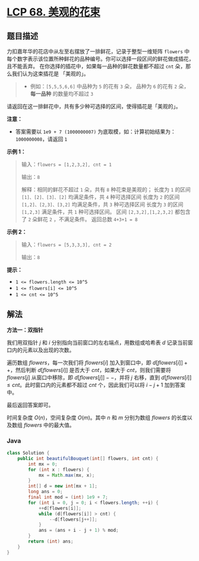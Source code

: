 # [LCP 68. 美观的花束](https://leetcode.cn/problems/1GxJYY)

## 题目描述

<!-- 这里写题目描述 -->

力扣嘉年华的花店中从左至右摆放了一排鲜花，记录于整型一维矩阵 `flowers` 中每个数字表示该位置所种鲜花的品种编号。你可以选择一段区间的鲜花做成插花，且不能丢弃。
在你选择的插花中，如果每一品种的鲜花数量都不超过 `cnt` 朵，那么我们认为这束插花是 「美观的」。

> -   例如：`[5,5,5,6,6]` 中品种为 `5` 的花有 `3` 朵， 品种为 `6` 的花有 `2` 朵，**每一品种** 的数量均不超过 `3`

请返回在这一排鲜花中，共有多少种可选择的区间，使得插花是「美观的」。

**注意：**

-   答案需要以 `1e9 + 7 (1000000007)` 为底取模，如：计算初始结果为：`1000000008`，请返回 `1`

**示例 1：**

> 输入：`flowers = [1,2,3,2], cnt = 1`
>
> 输出：`8`
>
> 解释：相同的鲜花不超过 `1` 朵，共有 `8` 种花束是美观的；
> 长度为 `1` 的区间 `[1]、[2]、[3]、[2]` 均满足条件，共 `4` 种可选择区间
> 长度为 `2` 的区间 `[1,2]、[2,3]、[3,2]` 均满足条件，共 `3` 种可选择区间
> 长度为 `3` 的区间 `[1,2,3]` 满足条件，共 `1` 种可选择区间。
> 区间 `[2,3,2],[1,2,3,2]` 都包含了 `2` 朵鲜花 `2` ，不满足条件。
> 返回总数 `4+3+1 = 8`

**示例 2：**

> 输入：`flowers = [5,3,3,3], cnt = 2`
>
> 输出：`8`

**提示：**

-   `1 <= flowers.length <= 10^5`
-   `1 <= flowers[i] <= 10^5`
-   `1 <= cnt <= 10^5`

## 解法

**方法一：双指针**

我们用双指针 $j$ 和 $i$ 分别指向当前窗口的左右端点，用数组或哈希表 $d$ 记录当前窗口内的元素以及出现的次数。

遍历数组 $flowers$，每一次我们将 $flowers[i]$ 加入到窗口中，即 $d[flowers[i]]++$，然后判断 $d[flowers[i]]$ 是否大于 $cnt$，如果大于 $cnt$，则我们需要将 $flowers[j]$ 从窗口中移除，即 $d[flowers[j]]--$，并将 $j$ 右移，直到 $d[flowers[i]] \leq cnt$。此时窗口内的元素都不超过 $cnt$ 个，因此我们可以将 $i - j + 1$ 加到答案中。

最后返回答案即可。

时间复杂度 $O(n)$，空间复杂度 $O(m)$。其中 $n$ 和 $m$ 分别为数组 $flowers$ 的长度以及数组 $flowers$ 中的最大值。

### **Java**

```java
class Solution {
    public int beautifulBouquet(int[] flowers, int cnt) {
        int mx = 0;
        for (int x : flowers) {
            mx = Math.max(mx, x);
        }
        int[] d = new int[mx + 1];
        long ans = 0;
        final int mod = (int) 1e9 + 7;
        for (int i = 0, j = 0; i < flowers.length; ++i) {
            ++d[flowers[i]];
            while (d[flowers[i]] > cnt) {
                --d[flowers[j++]];
            }
            ans = (ans + i - j + 1) % mod;
        }
        return (int) ans;
    }
}
```
